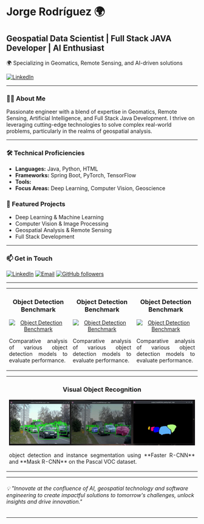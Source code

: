 # Jorge Rodríguez 🌍

## Geospatial Data Scientist | Full Stack JAVA Developer | AI Enthusiast

🌍 Specializing in Geomatics, Remote Sensing, and AI-driven solutions

[![LinkedIn](https://img.shields.io/badge/LinkedIn-0077B5?style=for-the-badge&logo=linkedin&logoColor=white)](https://www.linkedin.com/in/jrodrigueze/)

---

### 👨‍💻 About Me

Passionate engineer with a blend of expertise in Geomatics, Remote Sensing, Artificial Intelligence, and Full Stack Java Development. I thrive on leveraging cutting-edge technologies to solve complex real-world problems, particularly in the realms of geospatial analysis.

---

### 🛠️ Technical Proficiencies

- **Languages:** Java, Python, HTML
- **Frameworks:** Spring Boot, PyTorch, TensorFlow
- **Tools:** 
- **Focus Areas:** Deep Learning, Computer Vision, Geoscience

### 🚀 Featured Projects

- Deep Learning & Machine Learning
- Computer Vision & Image Processing
- Geospatial Analysis & Remote Sensing
- Full Stack Development

---

### 📫 Get in Touch

[![LinkedIn](https://img.shields.io/badge/LinkedIn-0077B5?style=for-the-badge&logo=linkedin&logoColor=white)](https://www.linkedin.com/in/jrodrigueze/)
[![Email](https://img.shields.io/badge/Email-D14836?style=for-the-badge&logo=gmail&logoColor=white)](mailto:jrodrigueze.info@gmail.com)
[![GitHub followers](https://img.shields.io/github/followers/georaiser?style=social)](https://github.com/georaiser)

---
<table align="center">
  <tr>
    <td align="center" width="30%">
      <h3>Object Detection Benchmark</h3>
      <a href="https://github.com/georaiser/16_ObjectDetectionBenchmark" target="_blank">
        <img src="https://github.com/georaiser/16_ObjectDetectionBenchmark/blob/master/comparative_video1.gif?raw=true" width="100%" alt="Object Detection Benchmark">
      </a>
      <p align="justify">
        Comparative analysis of various object detection models to evaluate performance.
      </p>
    </td>
    <td align="center" width="30%">
      <h3>Object Detection Benchmark</h3>
      <a href="https://github.com/georaiser/16_ObjectDetectionBenchmark" target="_blank">
        <img src="https://github.com/georaiser/16_ObjectDetectionBenchmark/blob/master/comparative_video1.gif?raw=true" width="100%" alt="Object Detection Benchmark">
      </a>
      <p align="justify">
        Comparative analysis of various object detection models to evaluate performance.
      </p>
    </td>
      <td align="center" width="30%">
      <h3>Object Detection Benchmark</h3>
      <a href="https://github.com/georaiser/16_ObjectDetectionBenchmark" target="_blank">
        <img src="https://github.com/georaiser/16_ObjectDetectionBenchmark/blob/master/comparative_video1.gif?raw=true" width="100%" alt="Object Detection Benchmark">
      </a>
      <p align="justify">
        Comparative analysis of various object detection models to evaluate performance.
      </p>
    </td>
  </tr>
</table>

<table>
  <tr>
    <td align="center" width="100%">
      <h3>Visual Object Recognition</h3>
      <a href="https://github.com/georaiser/14_VisualObjectRecognition" target="_blank">
        <img src="https://github.com/georaiser/14_VisualObjectRecognition/blob/master/FasterRCNN_MaskRCNN.gif?raw=true" width="100%" alt="Visual Object Recognition">
      </a>
      <p align="justify">
        object detection and instance segmentation using **Faster R-CNN** and **Mask R-CNN** on the Pascal VOC dataset.
      </p>
    </td>
  </tr>
</table>

---
###### 💡 "Innovate at the confluence of AI, geospatial technology and software engineering to create impactful solutions to tomorrow's challenges, unlock insights and drive innovation."
---
